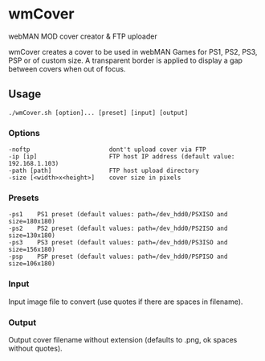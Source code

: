 # wmCover
webMAN MOD cover creator &amp; FTP uploader

wmCover creates a cover to be used in webMAN Games for PS1, PS2, PS3, PSP or of custom size.
A transparent border is applied to display a gap between covers when out of focus.

## Usage

    ./wmCover.sh [option]... [preset] [input] [output]
  
### Options
    -noftp                      dont't upload cover via FTP
    -ip [ip]                    FTP host IP address (default value: 192.168.1.103)
    -path [path]                FTP host upload directory
    -size [<width>x<height>]    cover size in pixels

### Presets
    -ps1    PS1 preset (default values: path=/dev_hdd0/PSXISO and size=180x180)
    -ps2    PS2 preset (default values: path=/dev_hdd0/PS2ISO and size=130x180)
    -ps3    PS3 preset (default values: path=/dev_hdd0/PS3ISO and size=156x180)
    -psp    PSP preset (default values: path=/dev_hdd0/PSPISO and size=106x180)

### Input
Input image file to convert (use quotes if there are spaces in filename).

### Output
Output cover filename without extension (defaults to .png, ok spaces without quotes).
